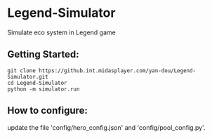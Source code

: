 # Legend-Simulator
Simulate eco system in Legend game

## Getting Started:
```
git clone https://github.int.midasplayer.com/yan-dou/Legend-Simulator.git
cd Legend-Simulator
python -m simulator.run
```

## How to configure:
update the file 'config/hero_config.json' and 'config/pool_config.py'.


